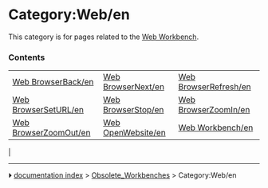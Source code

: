 # Category:Web/en
This category is for pages related to the [Web Workbench](Web_Workbench.md).

### Contents

|     |     |     |
| --- | --- | --- |
| [Web BrowserBack/en](Web_BrowserBack/en.md) | [Web BrowserNext/en](Web_BrowserNext/en.md) | [Web BrowserRefresh/en](Web_BrowserRefresh/en.md) |
| [Web BrowserSetURL/en](Web_BrowserSetURL/en.md) | [Web BrowserStop/en](Web_BrowserStop/en.md) | [Web BrowserZoomIn/en](Web_BrowserZoomIn/en.md) |
| [Web BrowserZoomOut/en](Web_BrowserZoomOut/en.md) | [Web OpenWebsite/en](Web_OpenWebsite/en.md) | [Web Workbench/en](Web_Workbench/en.md) |
|



---
⏵ [documentation index](../README.md) > [Obsolete_Workbenches](Category_Obsolete_Workbenches.md) > Category:Web/en
